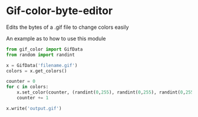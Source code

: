 # Gif-color-byte-editor
Edits the bytes of a .gif file to change colors easily

An example as to how to use this module
```python
from gif_color import GifData
from random import randint

x = GifData('filename.gif')
colors = x.get_colors()

counter = 0
for c in colors:
    x.set_color(counter, (randint(0,255), randint(0,255), randint(0,255)))
    counter += 1

x.write('output.gif')
```
